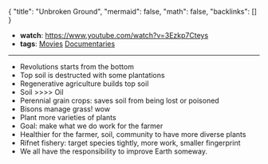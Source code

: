 {
	"title": "Unbroken Ground",
	"mermaid": false,
	"math": false,
	"backlinks": []
}

- **watch**: https://www.youtube.com/watch?v=3Ezkp7Cteys
- **tags**: [Movies](/movies/) [Documentaries](/documentaries/)

***

- Revolutions starts from the bottom
- Top soil is destructed with some plantations
- Regenerative agriculture builds top soil
- Soil >>>> Oil
- Perennial grain crops: saves soil from being lost or poisoned
- Bisons manage grass! wow
- Plant more varieties of plants
- Goal: make what we do work for the farmer
- Healthier for the farmer, soil, community to have more diverse plants
- Rifnet fishery: target species tightly, more work, smaller fingerprint
- We all have the responsibility to improve Earth someway.